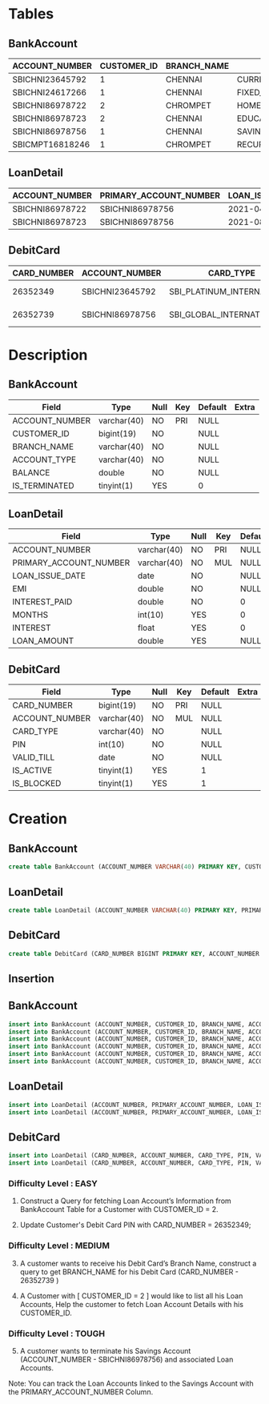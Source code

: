 # Tables

## BankAccount

| ACCOUNT_NUMBER  | CUSTOMER_ID | BRANCH_NAME | ACCOUNT_TYPE              | BALANCE | IS_TERMINATED |
| --------------- | ----------- | ----------- | ------------------------- | ------- | ------------- |
| SBICHNI23645792 | 1           | CHENNAI     | CURRENT_ACCOUNT           | 3300    | 0             |
| SBICHNI24617266 | 1           | CHENNAI     | FIXED_DEPOSIT_ACCOUNT     | 40000   | 0             |
| SBICHNI86978722 | 2           | CHROMPET    | HOME_LOAN_ACCOUNT         | 300000  | 0             |
| SBICHNI86978723 | 2           | CHENNAI     | EDUCATION_LOAN_ACCOUNT    | 120000  | 0             |
| SBICHNI86978756 | 1           | CHENNAI     | SAVINGS_ACCOUNT           | 3000    | 0             |
| SBICMPT16818246 | 1           | CHROMPET    | RECURRING_DEPOSIT_ACCOUNT | 0       | 0             |

## LoanDetail

| ACCOUNT_NUMBER  | PRIMARY_ACCOUNT_NUMBER | LOAN_ISSUE_DATE | EMI  | INTEREST_PAID | MONTHS | INTEREST | LOAN_AMOUNT |
| --------------- | ---------------------- | --------------- | ---- | ------------- | ------ | -------- | ----------- |
| SBICHNI86978722 | SBICHNI86978756        | 2021-04-05      | 6000 | 0             | 24     | 13.2     | 430000      |
| SBICHNI86978723 | SBICHNI86978756        | 2021-08-02      | 3000 | 2300          | 12     | 7.8      | 130000      |

## DebitCard

| CARD_NUMBER | ACCOUNT_NUMBER  | CARD_TYPE                  | PIN  | VALID_TILL | IS_ACTIVE | IS_BLOCKED |
| ----------- | --------------- | -------------------------- | ---- | ---------- | --------- | ---------- |
| 26352349    | SBICHNI23645792 | SBI_PLATINUM_INTERNATIONAL | 1285 | 2021-04-30 | 1         | 0          |
| 26352739    | SBICHNI86978756 | SBI_GLOBAL_INTERNATIONAL   | 4389 | 2021-08-23 | 1         | 0          |

# Description

## BankAccount

| Field          | Type        | Null | Key | Default | Extra |
| -------------- | ----------- | ---- | --- | ------- | ----- |
| ACCOUNT_NUMBER | varchar(40) | NO   | PRI | NULL    |       |
| CUSTOMER_ID    | bigint(19)  | NO   |     | NULL    |       |
| BRANCH_NAME    | varchar(40) | NO   |     | NULL    |       |
| ACCOUNT_TYPE   | varchar(40) | NO   |     | NULL    |       |
| BALANCE        | double      | NO   |     | NULL    |       |
| IS_TERMINATED  | tinyint(1)  | YES  |     | 0       |       |

## LoanDetail

| Field                  | Type        | Null | Key | Default | Extra |
| ---------------------- | ----------- | ---- | --- | ------- | ----- |
| ACCOUNT_NUMBER         | varchar(40) | NO   | PRI | NULL    |       |
| PRIMARY_ACCOUNT_NUMBER | varchar(40) | NO   | MUL | NULL    |       |
| LOAN_ISSUE_DATE        | date        | NO   |     | NULL    |       |
| EMI                    | double      | NO   |     | NULL    |       |
| INTEREST_PAID          | double      | NO   |     | 0       |       |
| MONTHS                 | int(10)     | YES  |     | 0       |       |
| INTEREST               | float       | YES  |     | 0       |       |
| LOAN_AMOUNT            | double      | YES  |     | NULL    |       |

## DebitCard

| Field          | Type        | Null | Key | Default | Extra |
| -------------- | ----------- | ---- | --- | ------- | ----- |
| CARD_NUMBER    | bigint(19)  | NO   | PRI | NULL    |       |
| ACCOUNT_NUMBER | varchar(40) | NO   | MUL | NULL    |       |
| CARD_TYPE      | varchar(40) | NO   |     | NULL    |       |
| PIN            | int(10)     | NO   |     | NULL    |       |
| VALID_TILL     | date        | NO   |     | NULL    |       |
| IS_ACTIVE      | tinyint(1)  | YES  |     | 1       |       |
| IS_BLOCKED     | tinyint(1)  | YES  |     | 1       |       |

# Creation

## BankAccount

```sql
create table BankAccount (ACCOUNT_NUMBER VARCHAR(40) PRIMARY KEY, CUSTOMER_ID INT, BRANCH_NAME VARCHAR(40), ACCOUNT_TYPE VARCHAR(40), BALANCE DOUBLE, IS_TERMINATED BIT(1) DEFAULT false);
```

## LoanDetail

```sql
create table LoanDetail (ACCOUNT_NUMBER VARCHAR(40) PRIMARY KEY, PRIMARY_ACCOUNT_NUMBER VARCHAR(40), LOAN_ISSUE_DATE DATE, EMI DOUBLE NOT NULL, INTEREST_PAID DOUBLE NOT NULL DEFAULT 0, MONTHS INT DEFAULT 0, INTEREST FLOAT DEFAULT 0, LOAN_AMOUNT DOUBLE, CONSTRAINT fk_loan_account FOREIGN KEY (PRIMARY_ACCOUNT_NUMBER) REFERENCES BankAccount(ACCOUNT_NUMBER));
```

## DebitCard

```sql
create table DebitCard (CARD_NUMBER BIGINT PRIMARY KEY, ACCOUNT_NUMBER VARCHAR(40), CARD_TYPE,VARCHAR(40) NOT NULL, PIN INT, VALID_TILL DATE, IS_ACTIVE BIT(1), IS_BLOCKED BIT(1), CONSTRAINT fk_debit_card FOREIGN KEY (ACCOUNT_NUMBER) REFERENCES BankAccount(ACCOUNT_NUMBER));
```

## Insertion

## BankAccount

```sql
insert into BankAccount (ACCOUNT_NUMBER, CUSTOMER_ID, BRANCH_NAME, ACCOUNT_TYPE, BALANCE, IS_TERMINATED) values('SBICHNI23645792', 1, 'CHENNAI', 'CURRENT_ACCOUNT', 3300, 0);
insert into BankAccount (ACCOUNT_NUMBER, CUSTOMER_ID, BRANCH_NAME, ACCOUNT_TYPE, BALANCE, IS_TERMINATED) values('SBICHNI24617266', 1, 'CHENNAI', 'FIXED_DEPOSIT_ACCOUNT', 40000, 0);
insert into BankAccount (ACCOUNT_NUMBER, CUSTOMER_ID, BRANCH_NAME, ACCOUNT_TYPE, BALANCE, IS_TERMINATED) values('SBICHNI86978722', 2, 'CHROMPET', 'HOME_LOAN_ACCOUNT', 300000, 0);
insert into BankAccount (ACCOUNT_NUMBER, CUSTOMER_ID, BRANCH_NAME, ACCOUNT_TYPE, BALANCE, IS_TERMINATED) values('SBICHNI86978723', 2, 'CHENNAI', 'EDUCATION_LOAN_ACCOUNT', 120000, 0);
insert into BankAccount (ACCOUNT_NUMBER, CUSTOMER_ID, BRANCH_NAME, ACCOUNT_TYPE, BALANCE, IS_TERMINATED) values('SBICHNI86978756' , 1, 'CHENNAI', 'SAVINGS_ACCOUNT', 3000, 0);
insert into BankAccount (ACCOUNT_NUMBER, CUSTOMER_ID, BRANCH_NAME, ACCOUNT_TYPE, BALANCE, IS_TERMINATED) values('SBICMPT16818246', 1, 'CHROMPET', 'RECURRING_DEPOSIT_ACCOUNT', 0, 0);
```

## LoanDetail

```sql
insert into LoanDetail (ACCOUNT_NUMBER, PRIMARY_ACCOUNT_NUMBER, LOAN_ISSUE_DATE, EMI, INTEREST_PAID, MONTHS, INTEREST, LOAN_AMOUNT) values('SBICHNI86978722', 'SBICHNI86978756', '2021-04-05', 6000, 0, 24, 13.2, 430000);
insert into LoanDetail (ACCOUNT_NUMBER, PRIMARY_ACCOUNT_NUMBER, LOAN_ISSUE_DATE, EMI, INTEREST_PAID, MONTHS, INTEREST, LOAN_AMOUNT) values('SBICHNI86978723', 'SBICHNI86978756', '2021-08-02', 3000, 2300, 12, 7.8, 130000);
```

## DebitCard

```sql
insert into LoanDetail (CARD_NUMBER, ACCOUNT_NUMBER, CARD_TYPE, PIN, VALID_TILL, IS_ACTIVE, IS_BLOCKED) values(26352349, 'SBICHNI23645792', 'SBI_PLATINUM_INTERNATIONAL', 1285, '2021-04-30', 1, 0);
insert into LoanDetail (CARD_NUMBER, ACCOUNT_NUMBER, CARD_TYPE, PIN, VALID_TILL, IS_ACTIVE, IS_BLOCKED) values(26352739, 'SBICHNI86978756', 'SBI_GLOBAL_INTERNATIONAL', 4389, '2021-08-23', 1, 0);
```

### Difficulty Level : EASY

1. Construct a Query for fetching Loan Account’s Information from BankAccount Table for a Customer with CUSTOMER_ID = 2.

2. Update Customer's Debit Card PIN with CARD_NUMBER = 26352349;

### Difficulty Level : MEDIUM

3. A customer wants to receive his Debit Card’s Branch Name, construct a query to get BRANCH_NAME for his Debit Card (CARD_NUMBER - 26352739 )

4. A Customer with [ CUSTOMER_ID = 2 ] would like to list all his Loan Accounts, Help the customer to fetch Loan Account Details with his CUSTOMER_ID.

### Difficulty Level : TOUGH

5. A customer wants to terminate his Savings Account (ACCOUNT_NUMBER - SBICHNI86978756) and associated Loan Accounts.

Note: You can track the Loan Accounts linked to the Savings Account with the PRIMARY_ACCOUNT_NUMBER Column.
